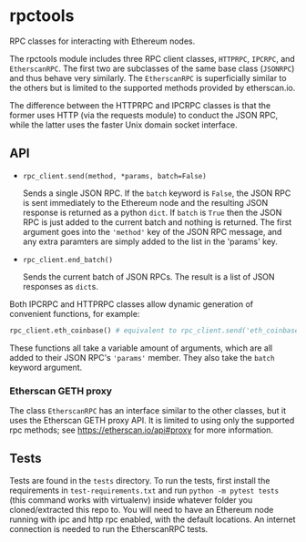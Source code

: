 # rpctools
RPC classes for interacting with Ethereum nodes.

The rpctools module includes three RPC client classes, `HTTPRPC`, `IPCRPC`, and `EtherscanRPC`. The first two are subclasses of the same base class (`JSONRPC`)
and thus behave very similarly. The `EtherscanRPC` is superficially similar to the others but is limited to the supported methods provided by etherscan.io.

The difference between the HTTPRPC and IPCRPC classes is that the former uses HTTP (via the requests module) to conduct the JSON RPC, while the latter uses the faster Unix domain socket interface. 


## API

* `rpc_client.send(method, *params, batch=False)`

   Sends a single JSON RPC. If the `batch` keyword is `False`, the JSON RPC is sent immediately to the Ethereum node and the resulting JSON response is returned as a python `dict`. If `batch` is `True` then the JSON RPC is just added to the current batch and nothing is returned. The first argument goes into the `'method'` key of the JSON RPC message, and any extra paramters are simply added to the list in the 'params' key.

* `rpc_client.end_batch()`

   Sends the current batch of JSON RPCs. The result is a list of JSON responses as `dict`s.

Both IPCRPC and HTTPRPC classes allow dynamic generation of convenient functions, for example:
```python
rpc_client.eth_coinbase() # equivalent to rpc_client.send('eth_coinbase')
```
These functions all take a variable amount of arguments, which are all added to their JSON RPC's `'params'` member.
They also take the `batch` keyword argument.

### Etherscan GETH proxy
The class `EtherscanRPC` has an interface similar to the other classes, but it uses the Etherscan GETH proxy API. It is limited to using only the supported rpc methods; see https://etherscan.io/api#proxy for more information.

## Tests

Tests are found in the `tests` directory. To run the tests, first install the requirements in `test-requirements.txt` and run `python -m pytest tests` (this command works with virtualenv) inside whatever folder you cloned/extracted this repo to. You will need to have an Ethereum node running with ipc and http rpc enabled, with the default locations. An internet connection is needed to run the EtherscanRPC tests.
